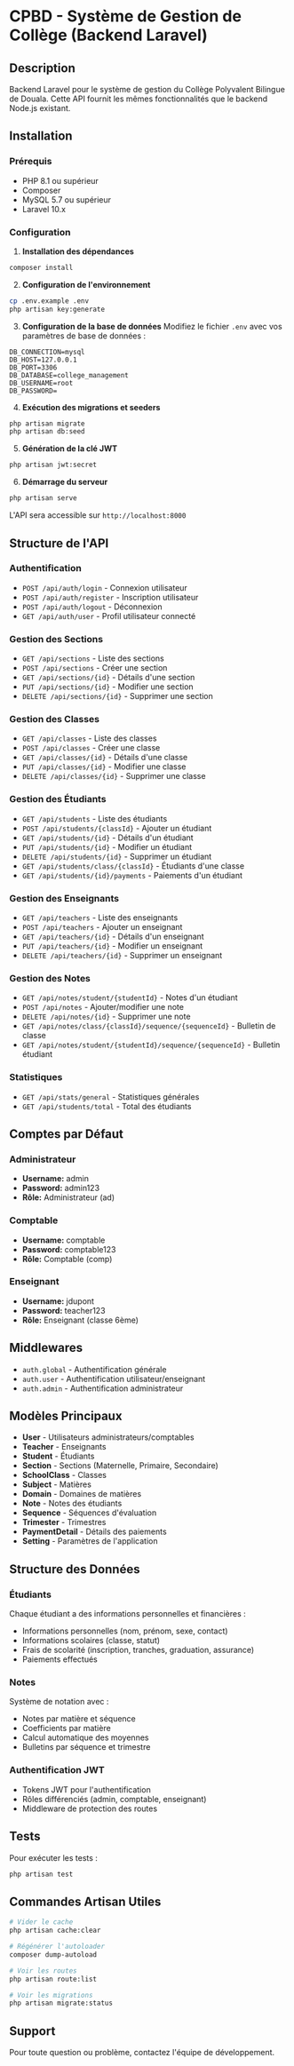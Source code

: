 # CPBD - Système de Gestion de Collège (Backend Laravel)

## Description
Backend Laravel pour le système de gestion du Collège Polyvalent Bilingue de Douala. Cette API fournit les mêmes fonctionnalités que le backend Node.js existant.

## Installation

### Prérequis
- PHP 8.1 ou supérieur
- Composer
- MySQL 5.7 ou supérieur
- Laravel 10.x

### Configuration

1. **Installation des dépendances**
```bash
composer install
```

2. **Configuration de l'environnement**
```bash
cp .env.example .env
php artisan key:generate
```

3. **Configuration de la base de données**
Modifiez le fichier `.env` avec vos paramètres de base de données :
```env
DB_CONNECTION=mysql
DB_HOST=127.0.0.1
DB_PORT=3306
DB_DATABASE=college_management
DB_USERNAME=root
DB_PASSWORD=
```

4. **Exécution des migrations et seeders**
```bash
php artisan migrate
php artisan db:seed
```

5. **Génération de la clé JWT**
```bash
php artisan jwt:secret
```

6. **Démarrage du serveur**
```bash
php artisan serve
```

L'API sera accessible sur `http://localhost:8000`

## Structure de l'API

### Authentification
- `POST /api/auth/login` - Connexion utilisateur
- `POST /api/auth/register` - Inscription utilisateur
- `POST /api/auth/logout` - Déconnexion
- `GET /api/auth/user` - Profil utilisateur connecté

### Gestion des Sections
- `GET /api/sections` - Liste des sections
- `POST /api/sections` - Créer une section
- `GET /api/sections/{id}` - Détails d'une section
- `PUT /api/sections/{id}` - Modifier une section
- `DELETE /api/sections/{id}` - Supprimer une section

### Gestion des Classes
- `GET /api/classes` - Liste des classes
- `POST /api/classes` - Créer une classe
- `GET /api/classes/{id}` - Détails d'une classe
- `PUT /api/classes/{id}` - Modifier une classe
- `DELETE /api/classes/{id}` - Supprimer une classe

### Gestion des Étudiants
- `GET /api/students` - Liste des étudiants
- `POST /api/students/{classId}` - Ajouter un étudiant
- `GET /api/students/{id}` - Détails d'un étudiant
- `PUT /api/students/{id}` - Modifier un étudiant
- `DELETE /api/students/{id}` - Supprimer un étudiant
- `GET /api/students/class/{classId}` - Étudiants d'une classe
- `GET /api/students/{id}/payments` - Paiements d'un étudiant

### Gestion des Enseignants
- `GET /api/teachers` - Liste des enseignants
- `POST /api/teachers` - Ajouter un enseignant
- `GET /api/teachers/{id}` - Détails d'un enseignant
- `PUT /api/teachers/{id}` - Modifier un enseignant
- `DELETE /api/teachers/{id}` - Supprimer un enseignant

### Gestion des Notes
- `GET /api/notes/student/{studentId}` - Notes d'un étudiant
- `POST /api/notes` - Ajouter/modifier une note
- `DELETE /api/notes/{id}` - Supprimer une note
- `GET /api/notes/class/{classId}/sequence/{sequenceId}` - Bulletin de classe
- `GET /api/notes/student/{studentId}/sequence/{sequenceId}` - Bulletin étudiant

### Statistiques
- `GET /api/stats/general` - Statistiques générales
- `GET /api/students/total` - Total des étudiants

## Comptes par Défaut

### Administrateur
- **Username:** admin
- **Password:** admin123
- **Rôle:** Administrateur (ad)

### Comptable
- **Username:** comptable
- **Password:** comptable123
- **Rôle:** Comptable (comp)

### Enseignant
- **Username:** jdupont
- **Password:** teacher123
- **Rôle:** Enseignant (classe 6ème)

## Middlewares

- `auth.global` - Authentification générale
- `auth.user` - Authentification utilisateur/enseignant
- `auth.admin` - Authentification administrateur

## Modèles Principaux

- **User** - Utilisateurs administrateurs/comptables
- **Teacher** - Enseignants
- **Student** - Étudiants
- **Section** - Sections (Maternelle, Primaire, Secondaire)
- **SchoolClass** - Classes
- **Subject** - Matières
- **Domain** - Domaines de matières
- **Note** - Notes des étudiants
- **Sequence** - Séquences d'évaluation
- **Trimester** - Trimestres
- **PaymentDetail** - Détails des paiements
- **Setting** - Paramètres de l'application

## Structure des Données

### Étudiants
Chaque étudiant a des informations personnelles et financières :
- Informations personnelles (nom, prénom, sexe, contact)
- Informations scolaires (classe, statut)
- Frais de scolarité (inscription, tranches, graduation, assurance)
- Paiements effectués

### Notes
Système de notation avec :
- Notes par matière et séquence
- Coefficients par matière
- Calcul automatique des moyennes
- Bulletins par séquence et trimestre

### Authentification JWT
- Tokens JWT pour l'authentification
- Rôles différenciés (admin, comptable, enseignant)
- Middleware de protection des routes

## Tests

Pour exécuter les tests :
```bash
php artisan test
```

## Commandes Artisan Utiles

```bash
# Vider le cache
php artisan cache:clear

# Régénérer l'autoloader
composer dump-autoload

# Voir les routes
php artisan route:list

# Voir les migrations
php artisan migrate:status
```

## Support

Pour toute question ou problème, contactez l'équipe de développement.